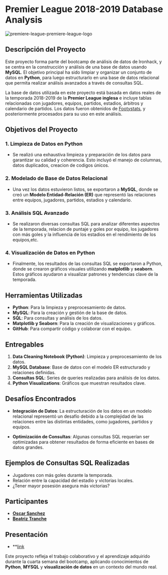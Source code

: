 # Premier League 2018-2019 Database Analysis
![premiere-league-premiere-league-logo](https://github.com/user-attachments/assets/4fd16f51-11d8-4b1e-a685-e63ac07af7ac)
## Descripción del Proyecto

Este proyecto forma parte del bootcamp de análisis de datos de Ironhack, y se centra en la construcción y análisis de una base de datos usando **MySQL**. El objetivo principal ha sido limpiar y organizar un conjunto de datos en **Python**, para luego estructurarlo en una base de datos relacional que permita realizar análisis avanzados a través de consultas SQL.

La base de datos utilizada en este proyecto está basada en datos reales de la temporada 2018-2019 de la **Premier League inglesa** e incluye tablas relacionadas con jugadores, equipos, partidos, estadios, árbitros y calendario de partidos. Los datos fueron obtenidos de [Footystats](https://footystats.org/download-stats-csv), y posteriormente procesados para su uso en este análisis.

## Objetivos del Proyecto

### 1. Limpieza de Datos en Python
   - Se realizó una exhaustiva limpieza y preparación de los datos para garantizar su calidad y coherencia. Esto incluyó el manejo de columnas, datos duplicados, creacion de codigos únicos.
   
### 2. Modelado de Base de Datos Relacional
   - Una vez los datos estuvieron listos, se exportaron a **MySQL**, donde se creó un **Modelo Entidad-Relación (ER)** que representó las relaciones entre equipos, jugadores, partidos, estadios y calendario.
   
### 3. Análisis SQL Avanzado
   - Se realizaron diversas consultas SQL para analizar diferentes aspectos de la temporada, relacion de puntaje y goles por equipo, los jugadores con más goles y la influencia de los estadios en el rendimiento de los equipos,etc.
   
### 4. Visualización de Datos en Python
   - Finalmente, los resultados de las consultas SQL se exportaron a Python, donde se crearon gráficos visuales utilizando **matplotlib** y **seaborn**. Estos gráficos ayudaron a visualizar patrones y tendencias clave de la temporada.

## Herramientas Utilizadas

- **Python**: Para la limpieza y preprocesamiento de datos.
- **MySQL**: Para la creación y gestión de la base de datos.
- **SQL**: Para consultas y análisis de los datos.
- **Matplotlib y Seaborn**: Para la creación de visualizaciones y gráficos.
- **GitHub**: Para compartir código y colaborar con el equipo.

## Entregables

1. **Data Cleaning Notebook (Python)**: Limpieza y preprocesamiento de los datos.
2. **MySQL Database**: Base de datos con el modelo ER estructurado y relaciones definidas.
3. **Consultas SQL**: Series de queries realizadas para análisis de los datos.
4. **Python Visualizations**: Gráficos que muestran resultados clave.

## Desafíos Encontrados

- **Integración de Datos**: La estructuración de los datos en un modelo relacional representó un desafío debido a la complejidad de las relaciones entre las distintas entidades, como jugadores, partidos y equipos.
  
- **Optimización de Consultas**: Algunas consultas SQL requerían ser optimizadas para obtener resultados de forma eficiente en bases de datos grandes.

## Ejemplos de Consultas SQL Realizadas

- Jugadores con más goles durante la temporada.
- Relación entre la capacidad del estadio y victorias locales.
- ¿Tener mayor posesión asegura más victorias?

## Participantes

- **[Oscar Sanchez](https://github.com/Osanchezr)**
- **[Beatriz Tranche](https://github.com/beatranche)**

## Presentación

- **[link](https://prezi.com/p/edit/hmmazzaliqrl/?lid=x1kxl8roj2s0&utm_source=braze&utm_medium=email&utm_content=Tokenization+Variant&utm_campaign=Next_Share_A_Prezi_v2&UID=338042680)

Este proyecto refleja el trabajo colaborativo y el aprendizaje adquirido durante la cuarta semana del bootcamp, aplicando conocimientos de **Python**, **MYSQL** y **visualización de datos** en un contexto del mundo real.

